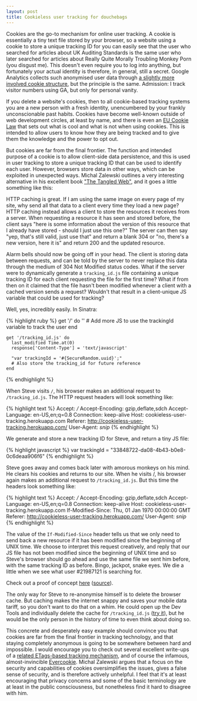 ```yaml
---
layout: post
title: Cookieless user tracking for douchebags
---
```

Cookies are the go-to mechanism for online user tracking. A cookie is essentially a tiny text file stored by your browser, so a website using a cookie to store a unique tracking ID for you can easily see that the user who searched for articles about UK Auditing Standards is the same user who later searched for articles about Really Quite Morally Troubling Monkey Porn (you disgust me). This doesn't even require you to log into anything, but fortunately your actual identity is therefore, in general, still a secret. Google Analytics collects such anonymised user data through <a href="https://developers.google.com/analytics/devguides/collection/analyticsjs/cookie-usage" target="_blank">a slightly more involved cookie structure</a>, but the principle is the same. Admission: I track visitor numbers using GA, but only for personal vanity.

If you delete a website's cookies, then to all cookie-based tracking systems you are a new person with a fresh identity, unencumbered by your frankly unconscionable past habits. Cookies have become well-known outside of web development circles, at least by name, and there is even an <a href="http://www.theeucookielaw.com/" target="_blank">EU Cookie Law</a> that sets out what is cool and what is not when using cookies. This is intended to allow users to know how they are being tracked and to give them the knowledge and the power to opt out.

But cookies are far from the final frontier. The function and intended purpose of a cookie is to allow client-side data persistence, and this is used in user tracking to store a unique tracking ID that can be used to identify each user. However, browsers store data in other ways, which can be exploited in unexpected ways. Michal Zalewski outlines a very interesting alternative in his excellent book <a href="http://lcamtuf.coredump.cx/tangled/" target="_blank">"The Tangled Web"</a>, and it goes a little something like this:

HTTP caching is great. If I am using the same image on every page of my site, why send all that data to a client every time they load a new page? HTTP caching instead allows a client to store the resources it receives from a server. When requesting a resource it has seen and stored before, the client says "here is some information about the version of this resource that I already have stored - should I just use this one?" The server can then say "yep, that's still valid, just use that" and return a blank 304 or "no, there's a new version, here it is" and return 200 and the updated resource.

Alarm bells should now be going off in your head. The client is storing data between requests, and can be told by the server to never replace this data through the medium of 304 Not Modified status codes. What if the server were to dynamically generate a `tracking_id.js` file containing a unique tracking ID for each client requesting the file for the first time? What if from then on it claimed that the file hasn't been modified whenever a client with a cached version sends a request? Wouldn't that result in a client-unique JS variable that could be used for tracking?

Well, yes, incredibly easily. In Sinatra:

{% highlight ruby %}
    get '/' do
      '<script type="text/javascript" src="/tracking_id.js"></script>'
      # Add more JS to use the trackingId variable to track the user
    end

    get '/tracking_id.js' do
      last_modified Time.at(0)
      response['Content-Type'] = 'text/javascript'

      "var trackingId = '#{SecureRandom.uuid}';"
      # Also store the tracking_id for future reference
    end
{% endhighlight %}

When Steve visits `/`, his browser makes an additional request to `/tracking_id.js`. The HTTP request headers will look something like:

{% highlight text %}
    Accept: */*
    Accept-Encoding: gzip,deflate,sdch
    Accept-Language: en-US,en;q=0.8
    Connection: keep-alive
    Host: cookieless-user-tracking.herokuapp.com
    Referer: http://cookieless-user-tracking.herokuapp.com/
    User-Agent: *snip*
{% endhighlight %}

We generate and store a new tracking ID for Steve, and return a tiny JS file:

{% highlight javascript %}
    var trackingId = "33848722-da08-4b43-b0e8-0c6deaa906f6"
{% endhighlight %}

Steve goes away and comes back later with amorous monkeys on his mind. He clears his cookies and returns to our site. When he visits /, his browser again makes an additional request to `/tracking_id.js`. But this time the headers look something like:

{% highlight text %}
    Accept: */*
    Accept-Encoding: gzip,deflate,sdch
    Accept-Language: en-US,en;q=0.8
    Connection: keep-alive
    Host: cookieless-user-tracking.herokuapp.com
    If-Modified-Since: Thu, 01 Jan 1970 00:00:00 GMT 
    Referer: http://cookieless-user-tracking.herokuapp.com/
    User-Agent: *snip*
{% endhighlight %}

The value of the `If-Modified-Since` header tells us that we only need to send back a new resource if it has been modified since the beginning of UNIX time. We choose to interpret this request creatively, and reply that our JS file has not been modified since the beginning of UNIX time and so Steve's browser should go ahead and use the same file we sent him before, with the same tracking ID as before. Bingo, jackpot, snake eyes. We die a little when we see what user #21987121 is searching for. 

Check out a proof of concept <a href="http://cookieless-user-tracking.herokuapp.com" target="_blank">here</a> (<a href="https://github.com/robert/cookieless-user-tracking" target="_blank">source</a>).

The only way for Steve to re-anonymise himself is to delete the browser cache. But caching makes the internet snappy and saves your mobile data tariff, so you don't want to do that on a whim. He could open up the Dev Tools and individually delete the cache for `/tracking_id.js` (<a href="http://cookieless-user-tracking.herokuapp.com" target="_blank">try it</a>), but he would be the only person in the history of time to even think about doing so.

This concrete and desperately easy example should convince you that cookies are far from the final frontier in tracking technology, and that staying completely anonymous is going to be somewhere between hard and impossible. I would encourage you to check out several excellent write-ups of a <a href="http://lucb1e.com/rp/cookielesscookies/" target="_blank">related ETags-based tracking mechanism</a>, and of course the infamous, almost-invincible <a href="http://samy.pl/evercookie/" target="_blank">Evercookie</a>. Michal Zalewski argues that a focus on the security and capabilities of cookies oversimplifies the issues, gives a false sense of security, and is therefore actively unhelpful. I feel that it's at least encouraging that privacy concerns and some of the basic terminology are at least in the public consciousness, but nonetheless find it hard to disagree with him.
